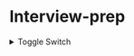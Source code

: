 # Interview-prep

<details>
    <summary>Toggle Switch</summary>
    Foldable Content[enter image description here][1]
</details>
